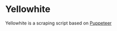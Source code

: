 # Yellowhite

Yellowhite is a scraping script based on [Puppeteer](https://github.com/GoogleChrome/puppeteer)

